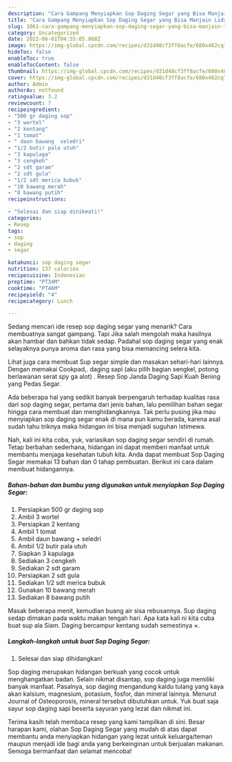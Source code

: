 ```yaml
---
description: "Cara Gampang Menyiapkan Sop Daging Segar yang Bisa Manjain Lidah"
title: "Cara Gampang Menyiapkan Sop Daging Segar yang Bisa Manjain Lidah"
slug: 1061-cara-gampang-menyiapkan-sop-daging-segar-yang-bisa-manjain-lidah
category: Uncategorized
date: 2022-06-01T04:55:05.868Z
image: https://img-global.cpcdn.com/recipes/d31d48cf3ff8acfe/680x482cq70/sop-daging-segar-foto-resep-utama.jpg
hideToc: false
enableToc: true
enableTocContent: false
thumbnail: https://img-global.cpcdn.com/recipes/d31d48cf3ff8acfe/680x482cq70/sop-daging-segar-foto-resep-utama.jpg
cover: https://img-global.cpcdn.com/recipes/d31d48cf3ff8acfe/680x482cq70/sop-daging-segar-foto-resep-utama.jpg
author: Admin
authorAv: notfound
ratingvalue: 3.2
reviewcount: 7
recipeingredient:
- "500 gr daging sop"
- "3 wortel"
- "2 kentang"
- "1 tomat"
- " daun bawang  seledri"
- "1/2 butir pala utuh"
- "3 kapulaga"
- "3 cengkeh"
- "2 sdt garam"
- "2 sdt gula"
- "1/2 sdt merica bubuk"
- "10 bawang merah"
- "8 bawang putih"
recipeinstructions:

- "Selesai dan siap dinikmati!"
categories:
- Resep
tags:
- sop
- daging
- segar

katakunci: sop daging segar 
nutrition: 137 calories
recipecuisine: Indonesian
preptime: "PT34M"
cooktime: "PT46M"
recipeyield: "4"
recipecategory: Lunch

---
```



Sedang mencari ide resep sop daging segar yang menarik? Cara membuatnya sangat gampang. Tapi Jika salah mengolah maka hasilnya akan hambar dan bahkan tidak sedap. Padahal sop daging segar yang enak selayaknya punya aroma dan rasa yang bisa memancing selera kita.


Lihat juga cara membuat Sup segar simple dan masakan sehari-hari lainnya. Dengan memakai Cookpad,. daging sapi (aku pilih bagian sengkel, potong berlawanan serat spy ga alot) . Resep Sop Janda Daging Sapi Kuah Bening yang Pedas Segar.

Ada beberapa hal yang sedikit banyak berpengaruh terhadap kualitas rasa dari sop daging segar, pertama dari jenis bahan, lalu pemilihan bahan segar hingga cara membuat dan menghidangkannya. Tak perlu pusing jika mau menyiapkan sop daging segar enak di mana pun kamu berada, karena asal sudah tahu triknya maka hidangan ini bisa menjadi suguhan istimewa.


Nah, kali ini kita coba, yuk, variasikan sop daging segar sendiri di rumah. Tetap berbahan sederhana, hidangan ini dapat memberi manfaat untuk membantu menjaga kesehatan tubuh kita. Anda dapat membuat Sop Daging Segar memakai 13 bahan dan 0 tahap pembuatan. Berikut ini cara dalam membuat hidangannya.

<!--inarticleads1-->

##### Bahan-bahan dan bumbu yang digunakan untuk menyiapkan Sop Daging Segar:

1. Persiapkan 500 gr daging sop
1. Ambil 3 wortel
1. Persiapkan 2 kentang
1. Ambil 1 tomat
1. Ambil  daun bawang + seledri
1. Ambil 1/2 butir pala utuh
1. Siapkan 3 kapulaga
1. Sediakan 3 cengkeh
1. Sediakan 2 sdt garam
1. Persiapkan 2 sdt gula
1. Sediakan 1/2 sdt merica bubuk
1. Gunakan 10 bawang merah
1. Sediakan 8 bawang putih


Masak beberapa menit, kemudian buang air sisa rebusannya. Sup daging sedap dimakan pada waktu makan tengah hari. Apa kata kali ni kita cuba buat sup ala Siam. Daging bercampur kentang sudah semestinya ×. 

<!--inarticleads2-->

##### Langkah-langkah untuk buat Sop Daging Segar:


1. Selesai dan siap dihidangkan!

Sop daging merupakan hidangan berkuah yang cocok untuk menghangatkan badan. Selain nikmat disantap, sop daging juga memiliki banyak manfaat. Pasalnya, sop daging mengandung kaldu tulang yang kaya akan kalsium, magnesium, potasium, fosfor, dan mineral lainnya. Menurut Journal of Osteoporosis, mineral tersebut dibutuhkan untuk. Yuk buat saja sayur sop daging sapi beserta sayuran yang lezat dan nikmat ini. 

Terima kasih telah membaca resep yang kami tampilkan di sini. Besar harapan kami, olahan Sop Daging Segar yang mudah di atas dapat membantu anda menyiapkan hidangan yang lezat untuk keluarga/teman maupun menjadi ide bagi anda yang berkeinginan untuk berjualan makanan. Semoga bermanfaat dan selamat mencoba!
